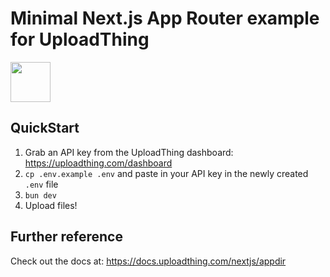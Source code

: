 # Minimal Next.js App Router example for UploadThing

<a href="https://stackblitz.com/github/pingdotgg/uploadthing/tree/main/examples/minimal-appdir">
  <img height="64" src="https://github.com/pingdotgg/uploadthing/assets/51714798/45907a4e-aa64-401a-afb3-b6c6df6eb71f" />
</a>

## QuickStart

1. Grab an API key from the UploadThing dashboard:
   https://uploadthing.com/dashboard
2. `cp .env.example .env` and paste in your API key in the newly created `.env`
   file
3. `bun dev`
4. Upload files!

## Further reference

Check out the docs at: https://docs.uploadthing.com/nextjs/appdir
